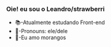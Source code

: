 ### Oie! eu sou o Leandro/strawberri 
- 📚-Atualmente estudando Front-end
- 💙-Pronouns: ele/dele
- 🍓-Eu amo morangos

